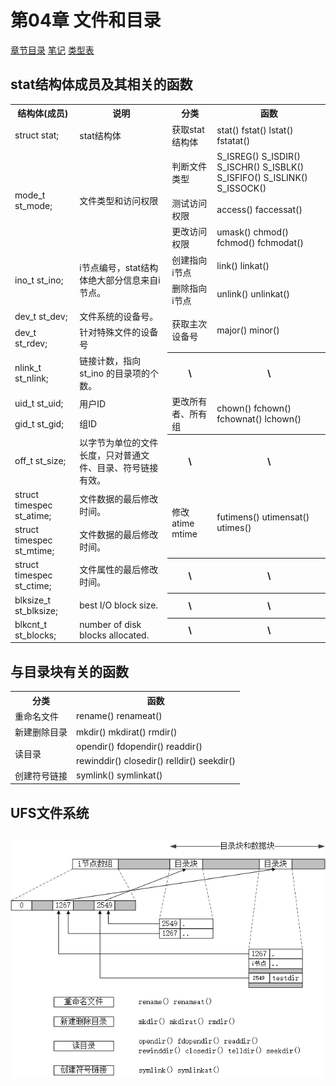 <h1 id=file_func>
    第04章 文件和目录
</h1>

[章节目录](../../README.md#title_ch04 "返回章节目录")
[笔记](notes.md "进入笔记")
[类型表](type.md "进入类型表")

<h2 id=table_stat>
    stat结构体成员及其相关的函数
</h2>

<table>
    <tr>
        <th>结构体(成员)</th>
        <th>说明</th>
        <th>分类</th>
        <th>函数</th>
    </tr>
    <tr>
        <td>struct stat;</td>
        <td>stat结构体</td>
        <td>获取stat结构体</td>
        <td>stat() fstat() lstat() fstatat()</td>
    </tr>
    <tr>
        <td rowspan="3">mode_t st_mode;</td>
        <td rowspan="3">文件类型和访问权限</td>
        <td>判断文件类型</td>
        <td>S_ISREG() S_ISDIR() S_ISCHR() S_ISBLK() S_ISFIFO() S_ISLINK() S_ISSOCK()</td>
    </tr>
    <tr>
        <td>测试访问权限</td>
        <td>access() faccessat()</td>
    </tr>
    <tr>
        <td>更改访问权限</td>
        <td>umask() chmod() fchmod() fchmodat()</td>
    </tr>
    <tr>
        <td rowspan="2">ino_t st_ino;</td>
        <td rowspan="2">i节点编号，stat结构体绝大部分信息来自i节点。</td>
        <td>创建指向i节点</td>
        <td>link() linkat()</td>
    </tr>
    <tr>
        <td>删除指向i节点</td>
        <td>unlink() unlinkat()</td>
    </tr>
    <tr>
        <td>dev_t st_dev;</td>
        <td>文件系统的设备号。</td>
        <td rowspan="2">获取主次设备号</td>
        <td rowspan="2">major() minor()</td>
    </tr>
    <tr>
        <td>dev_t st_rdev;</td>
        <td>针对特殊文件的设备号</td>
    </tr>
    <tr>
        <td>nlink_t st_nlink;</td>
        <td>链接计数，指向 st_ino 的目录项的个数。</td>
        <th>\</th>
        <th>\</th>
    </tr>
    <tr>
        <td>uid_t st_uid;</td>
        <td>用户ID</td>
        <td rowspan="2">更改所有者、所有组</td>
        <td rowspan="2">chown() fchown() fchownat() lchown()</td>
    </tr>
    <tr>
        <td>gid_t st_gid;</td>
        <td>组ID</td>
    </tr>
    <tr>
        <td>off_t st_size;</td>
        <td>以字节为单位的文件长度，只对普通文件、目录、符号链接有效。</td>
        <th>\</th>
        <th>\</th>
    </tr>
    <tr>
        <td>struct timespec st_atime;</td>
        <td>文件数据的最后修改时间。</td>
        <td rowspan="2">修改 atime mtime</td>
        <td rowspan="2">futimens() utimensat() utimes()</td>
    </tr>
    <tr>
        <td>struct timespec st_mtime;</td>
        <td>文件数据的最后修改时间。</td>
    </tr>
    <tr>
        <td>struct timespec st_ctime;</td>
        <td>文件属性的最后修改时间。</td>
        <th>\</th>
        <th>\</th>
    </tr>
    <tr>
        <td>blksize_t st_blksize;</td>
        <td>best I/O block size.</td>
        <th>\</th>
        <th>\</th>
    </tr>
    <tr>
        <td>blkcnt_t st_blocks;</td>
        <td>number of disk blocks allocated.</td>
        <th>\</th>
        <th>\</th>
    </tr>
</table>

<h2 id=table_dir>
    与目录块有关的函数
</h2>

<table>
    <tr><th>分类</th><th>函数</th></tr>
    <tr>
        <td>重命名文件</td>
        <td>rename() renameat()</td>
    </tr>
    <tr>
        <td>新建删除目录</td>
        <td>mkdir() mkdirat() rmdir()</td>
    </tr>
    <tr>
        <td rowspan="2">读目录</td>
        <td>opendir() fdopendir() readdir()</td>
    </tr>
    <tr>
        <td>rewinddir() closedir() relldir() seekdir()</td>
    </tr>
    <tr>
        <td>创建符号链接</td>
        <td>symlink() symlinkat()</td>
    </tr>
</table>

<h2 id=pic_ufs>
    UFS文件系统
</h2>

![UFS文件系统](pic/UFS文件系统.png)
----